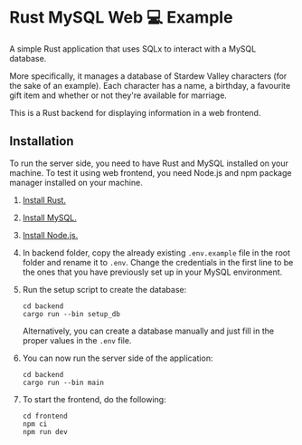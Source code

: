 # Rust MySQL Web 💻 Example

A simple Rust application that uses SQLx to interact with a MySQL database.

More specifically, it manages a database of Stardew Valley characters (for the sake of an example). Each character has a name, a birthday, a favourite gift item and whether or not they're available for marriage.

This is a Rust backend for displaying information in a web frontend.

## Installation

To run the server side, you need to have Rust and MySQL installed on your machine. To test it using web frontend, you need Node.js and npm package manager installed on your machine.

1. [Install Rust.](https://www.rust-lang.org/tools/install)

2. [Install MySQL.](https://dev.mysql.com/doc/refman/8.0/en/installing.html)

3. [Install Node.js.](https://nodejs.org/en/download/package-manager)

3. In backend folder, copy the already existing `.env.example` file in the root folder and rename it to `.env`. Change the credentials in the first line to be the ones that you have previously set up in your MySQL environment.

4. Run the setup script to create the database:
    ```console
    cd backend
    cargo run --bin setup_db
    ```

    Alternatively, you can create a database manually and just fill in the proper values in the `.env` file.

5. You can now run the server side of the application:
    ```console
    cd backend
    cargo run --bin main
    ```

6. To start the frontend, do the following:

    ```console
    cd frontend
    npm ci
    npm run dev
    ```

